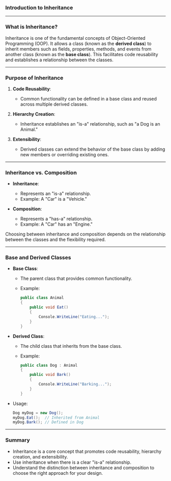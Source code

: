 ### **Introduction to Inheritance**

---

### **What is Inheritance?**

Inheritance is one of the fundamental concepts of Object-Oriented Programming (OOP). It allows a class (known as the **derived class**) to inherit members such as fields, properties, methods, and events from another class (known as the **base class**). This facilitates code reusability and establishes a relationship between the classes.

---

### **Purpose of Inheritance**

1. **Code Reusability**:
   - Common functionality can be defined in a base class and reused across multiple derived classes.

2. **Hierarchy Creation**:
   - Inheritance establishes an "is-a" relationship, such as "a Dog is an Animal."

3. **Extensibility**:
   - Derived classes can extend the behavior of the base class by adding new members or overriding existing ones.

---

### **Inheritance vs. Composition**

- **Inheritance**:
  - Represents an "is-a" relationship.
  - Example: A "Car" is a "Vehicle."

- **Composition**:
  - Represents a "has-a" relationship.
  - Example: A "Car" has an "Engine."

Choosing between inheritance and composition depends on the relationship between the classes and the flexibility required.

---

### **Base and Derived Classes**

- **Base Class**:
  - The parent class that provides common functionality.
  - Example:

    ```csharp
    public class Animal
    {
        public void Eat()
        {
            Console.WriteLine("Eating...");
        }
    }
    ```

- **Derived Class**:
  - The child class that inherits from the base class.
  - Example:

    ```csharp
    public class Dog : Animal
    {
        public void Bark()
        {
            Console.WriteLine("Barking...");
        }
    }
    ```

- Usage:

    ```csharp
    Dog myDog = new Dog();
    myDog.Eat();  // Inherited from Animal
    myDog.Bark(); // Defined in Dog
    ```

---

### **Summary**

- Inheritance is a core concept that promotes code reusability, hierarchy creation, and extensibility.
- Use inheritance when there is a clear "is-a" relationship.
- Understand the distinction between inheritance and composition to choose the right approach for your design.



